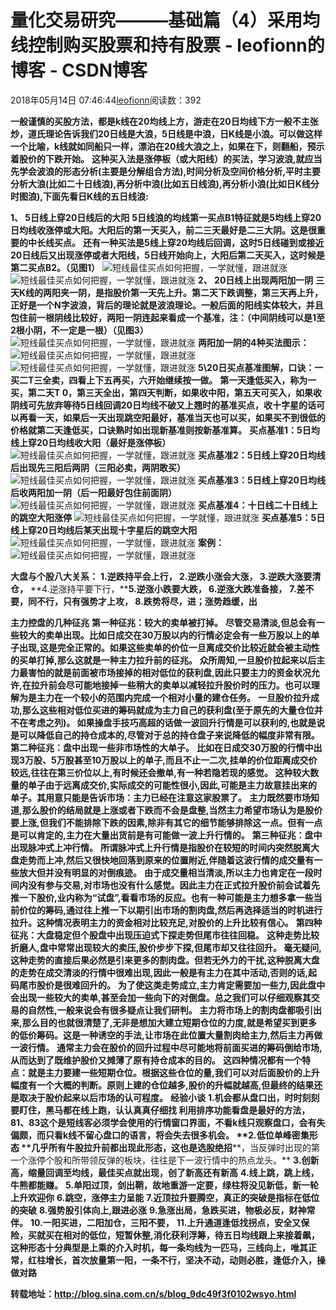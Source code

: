 
# 量化交易研究———基础篇（4）采用均线控制购买股票和持有股票 - leofionn的博客 - CSDN博客


2018年05月14日 07:46:44[leofionn](https://me.csdn.net/qq_36142114)阅读数：392


**一般谨慎的买股方法，都是k线在20均线上方，游走在20日均线下方一般不主张炒，道氏理论告诉我们20日线是大浪，5日线是中浪，日K线是小浪。可以做这样一个比喻，k线就如同船只一样，漂泊在20线大浪之上，如果在下，则翻船，预示着股价的下跌开始。**
**这种买入法是涨停板（或大阳线）的买法，学习波浪,就应当先学会波浪的形态分析(主要是分解组合方法),时间分析及空间价格分析,平时主要分析大浪(比如二十日线浪),再分析中浪(比如五日线浪),再分析小浪(比如日K线分时图浪),下面先看日K线的五日线浪:**

**1、 5日线上穿20日线后的大阳**
**5日线浪的均线第一买点B1特征就是5均线上穿20日均线收涨停或大阳。大阳后的第一天买入，前二三天最好是二三大阴。这是很重要的中长线买点。**
**还有一种买法是5线上穿20均线后回调，这时5日线碰到或接近20日线后又出现涨停或者大阳线，5日线开始向上，大阳后第二天买入，这时候是第二买点B2。（见图1）**
![短线最佳买点如何把握，一学就懂，跟进就涨](http://p2.pstatp.com/large/4830007f30af9048006)
![短线最佳买点如何把握，一学就懂，跟进就涨](http://p1.pstatp.com/large/485000831b8b2cb19a0)
**2、 20日线上出现两阳加一阴**
**三天K线的两阳夹一阴，是指股价第一天先上升。第二天下跌调整，第三天再上升，正好是一个N字波浪，背后的理论就是波浪理论。一般后面的阳线实体较大，并且包住前一根阴线比较好，两阳一阴连起来看成一个基准，注：（中间阴线可以是1至2根小阴，不一定是一根）（见图3）**
![短线最佳买点如何把握，一学就懂，跟进就涨](http://p3.pstatp.com/large/4830007f30b73a5209f)
**两阳加一阴的4种买法图示：**
![短线最佳买点如何把握，一学就懂，跟进就涨](http://p1.pstatp.com/large/4860007e566d9505583)
![短线最佳买点如何把握，一学就懂，跟进就涨](http://p3.pstatp.com/large/4860007e56867cf5e57)
**5\20日买点基准图解，口诀：一买二T三全卖，四看上下五再买，六开始继续按一做。**
**第一天逢低买入，称为一买，第二天T 0，第三天全出，第四天判断，如果收中阳，第五天可买入，如果收阴线可先放弃等待5日线回调20日均线不破又上翘时的基准买点，收十字星的话可以再看一天，如果后一天出现跳空阳最好，基准当天也可以买，如果买不到很低的价格就第二天逢低买，口诀熟时如出现新基准则按新基准算。**
**买点基准1：5日均线上穿20日均线收大阳（最好是涨停板）**
![短线最佳买点如何把握，一学就懂，跟进就涨](http://p3.pstatp.com/large/4840008279735109acf)
**买点基准2：5日线上穿20日均线后出现先三阳后两阴（三阳必卖，两阴敢买）**
![短线最佳买点如何把握，一学就懂，跟进就涨](http://p3.pstatp.com/large/4870008313b9f93ceb6)
**买点基准3：5日线上穿20日均线后收两阳加一阴（后一阳最好包住前面阴）**
![短线最佳买点如何把握，一学就懂，跟进就涨](http://p1.pstatp.com/large/4840008279ab5c8d8c0)
**买点基准4：十日线二十日线上的跳空大阳涨停**
![短线最佳买点如何把握，一学就懂，跟进就涨](http://p1.pstatp.com/large/4870008313a6cf4b34e)
**买点基准5：5日线上穿20日均线后某天出现十字星后的跳空大阳**
![短线最佳买点如何把握，一学就懂，跟进就涨](http://p3.pstatp.com/large/4830007f30c6fa84a20)
**案例：**
![短线最佳买点如何把握，一学就懂，跟进就涨](http://p1.pstatp.com/large/484000827985f663e6f)

**大盘与个股八大关系：**
**1.逆跌持平会上行， 2.逆跌小涨会大涨， 3.逆跌大涨要清仓，**
**4.逆涨持平要下行，****5.逆涨小跌要大跌， 6.逆涨大跌准备接，**
**7.差不要，同不行，只有强势才上攻， 8.跌势将尽，进；涨势趋缓，出**

**主力控盘的几种征兆**
**第一种征兆：较大的卖单被打掉。**
**尽管交易清淡,但总会有一些较大的卖单出现。比如日成交在30万股以内的行情必定会有一些万股以上的单子出现,这是完全正常的。如果这些卖单的价位一旦离成交价比较近就会被主动性的买单打掉,那么这就是一种主力拉升前的征兆。**
**众所周知,一旦股价拉起来以后主力最害怕的就是前面被市场接掉的相对低位的获利盘,因此只要主力的资金状况允许,在拉升前会尽可能地接掉一些稍大的卖单以减轻拉升股价时的压力。也可以理解为是主力在一个较小的范围内完成一个相对小量的建仓任务。**
**一旦股价拉升成功,那么这些相对低位买进的筹码就成为主力自己的获利盘(至于原先的大量仓位并不在考虑之列)。 如果操盘手技巧高超的话做一波回升行情是可以获利的,也就是说是可以降低自己的持仓成本的,尽管对于总的持仓盘子来说降低的幅度非常有限。**
**第二种征兆：盘中出现一些非市场性的大单子。**
**比如在日成交30万股的行情中出现3万股、5万股甚至10万股以上的单子,而且不止一二次,挂单的价位距离成交价较远,往往在第三价位以上,有时候还会撤单,有一种若隐若现的感觉。 这种较大数量的单子由于远离成交价,实际成交的可能性很小,因此,可能是主力故意挂出来的单子。其用意只能是告诉市场：主力已经在注意这家股票了。**
**主力既然要市场知道,那么股价的结局就是上涨或者下跌而不会是盘整,当然主力希望市场认为是股价要上涨,但我们不能排除下跌的因素,除非有其它的细节能够排除这一点。但有一点是可以肯定的,主力在大量出货前是有可能做一波上升行情的。**
**第三种征兆：盘中出现脉冲式上冲行情。**
**所谓脉冲式上升行情是指股价在较短的时间内突然脱离大盘走势而上冲,然后又很快地回落到原来的位置附近,伴随着这波行情的成交量有一些放大但并没有明显的对倒痕迹。**
**由于成交量相当清淡,所以主力也肯定在一段时间内没有参与交易,对市场也没有什么感觉。因此主力在正式拉升股价前会试着先推一下股价,业内称为“试盘”,看看市场的反应。也有一种可能是主力想多拿一些当前价位的筹码,通过往上推一下以期引出市场的割肉盘,然后再选择适当的时机进行拉升。这种情况表明主力的资金相对比较充足,对股价的上升比较有信心。**
**第四种征兆：大盘稳定但个股盘中出现压迫式下探走势但尾市往往回稳。**
**这种走势比较折磨人,盘中常常出现较大的卖压,股价步步下探,但尾市却又往往回升。 毫无疑问,这种走势的直接后果必然是引来更多的割肉盘。但若无外力的干扰,这种脱离大盘的走势在成交清淡的行情中很难出现,因此一般是有主力在其中活动,否则的话,起码尾市股价是很难回升的。**
**为了使这类走势成立,主力肯定需要加一些力,因此盘中会出现一些较大的卖单,甚至会加一些向下的对倒盘。总之我们可以仔细观察其交易的自然性,一般来说会有很多疑点让我们研判。 主力将市场上的割肉盘都吸引出来,那么目的也就很清楚了,无非是想加大建立短期仓位的力度,就是希望买到更多的低价筹码。这是一种诱空的手法,让市场在此位置大量割肉给主力,然后主力再做一波行情。**
**通常主力会在股价的回升过程中尽可能地将前面买进的筹码倒给市场,从而达到了既维护股价又摊薄了原有持仓成本的目的。**
**这四种情况都有一个特点：就是主力要建一些短期仓位。根据这些仓位的量,我们可以对后面股价的上升幅度有一个大概的判断。原则上建的仓位越多,股价的升幅就越高,但最终的结果还是取决于股价起来以后市场的认可程度。**
**经验小谈**
**1.****机会都从盘口出，时时刻刻要盯住，黑马都在线上跑，认认真真仔细找**
**利用排序功能看盘是最好的方法， 81、83这个是短线客必须学会使用的行情窗口界面，不看k线只观察盘口，会有失偏颇，而只看k线不留心盘口的语言，将会失去很多机会。**
**2.****低位单峰密集形态**
**几乎所有牛股拉升前都出现此形态，这也是****选股绝招****，当反弹时出现的第一个涨停个股和所带领反弹的板块，往往是下一波行情中的热点龙头。**
**3.创新高，缩量回调至均线，最佳买点就出现，创了新高还有新高**
**4.线上跳，跳上线，牛熊都能赚。**
**5.单阳过顶，剑出鞘，故地重游一定要，绿柱将没见新低，新一轮上升欢迎你**
**6.跳空，涨停主力呈能**
**7.近顶拉升要腾空，真正的突破是指标在低位的突破**
**8.强势股引体向上,跟进必涨**
**9.急涨出局，急跌买进，物极必反，财神常伴。**
**10.一阳买进，二阳加仓，三阳不要，**
**11.上升通道逢低找拐点，安全又保险，买就买在相对的低位，短暂休整,消化获利浮筹，待五日均线跟上来接着飙，**
**这种形态十分典型是上乘的介入时机，每一条均线为一匹马，三线向上，唯其正常，红柱增长，首次放量第一阳，一条不行，坚决不动，动则必胜，逢低介入，操做对路**

**转载地址：http://blog.sina.com.cn/s/blog_9dc49f3f0102wsyo.html**



